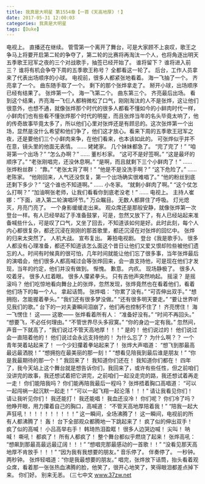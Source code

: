 ```yaml
---
title: 我真是大明星 第1554章【一首《天高地厚》！】
date: 2017-05-31 12:00:03
categories: 我真是大明星
tags: [Duke]
---
```


电视上。
直播还在继续。
管雪第一个离开了舞台，可是大家顾不上哀叹，歌王之争马上将要开启第二轮的争夺了，第二轮的比赛将再淘汰一个人，也将角逐出明天五季歌王冠军之夜的三个对战歌手，抽签已经开始了。
谁将留下？
谁将进入前三？
谁将有机会争夺下周的五季歌王称号？
全都看这一轮了。
后台，工作人员拿来了代表出场顺序的小球。
电视前，很多人都紧张地看着。
海一飞抽了一个。
齐亮拿了一个。
曲东随手取了一个。
剩下的那个张烨拿走了。
掰开小球，出场顺序已经有结果了。
张烨第一个。
海一飞第二个。
曲东第三个。
齐亮最后出场。
看到这个结果，齐亮海一飞仨人都稍微松了口气，刚刚淘汰的人不是张烨，这让他们很意外，也想不通，就像张烨那个时代的很多人都看不懂如今的小鲜肉时代一样，小鲜肉们也有些看不懂张烨那个时代的明星，而且张烨当年的名头毕竟太响了，他的传奇故事毕竟太多了，所以他们心里对张烨还是有顾忌的。这次张烨第一个出场，显然是没什么希望和他们争了，他们这才放心。看来下周的五季歌王冠军之夜，还是要他们三个小鲜肉来争，在他们看来，也本该如此的。
可张烨似乎并不在意，镜头里的他面无表情。
……
姥姥家。
几个妹妹都急了。
“完了完了！”
“咱哥第一个出场？”
“怎么办啊？”
……
董杉杉家。
“这可不是好签啊。”
“这是最坏的顺序了。”
“老张刚唱完，还没休息啊。”
“是啊，而且就剩下三个小鲜肉了！”
……
张烨粉丝群：
“靠。”
“老张太背了啊！”
“他是不是没洗手啊？”
“这下危险了。”
……
老陈家。
“他刚回来，人气还没恢复，第一个出场确实很难唱了。”
“他的粉丝到底还剩下多少？”
“这个谁也不知道啊。”
……
小冬家。
“就剩小鲜肉了啊。”
“这个仗怎么打啊？”
“加油啊张老师，让我们看看你到底老没老！”
……
电视上。
主持人崔娜：“下面，进入第二轮演唱环节。”
万众瞩目。
无数人都屏住了呼吸。
灯光熄灭，月亮门亮了。
一个身影缓缓走出来。
观众席还是那般安静，就像张烨第一次登台一样。有人已经举起了手准备鼓掌，可是，忽然又放下了，有人已经站起来准备喊些什么，可是叹了口气，又坐了回去，不知道该如何是好。此时此刻，每个人内心都很复杂，都还沉浸在刚刚的那首歌里，都还沉浸在对张烨的回忆中。
张烨的归来太突然了。
人机大战。
宣布复出。
筹拍电视剧。
登台《我是歌手》。
很多人都没有心理准备，都还不知道该怎么面这个昔日让他们又爱又恨却险些被他们遗忘的人。时间有时候真的很可怕，几年时间就能让他们忘了很多事，当年张烨最后的演唱会，他们很多人都高喊过会等张烨回来，会一直支持他，可是现在他们才发现，当年的约定，他们并没有做到。
惭愧。
歉意。
内疚。
现场静极了。
很多人咬着牙。
很多人红着眼。
很多人攥紧拳头。
只有吉他声突然响起。
摇滚？
是摇滚吗？
他们吃惊地看向舞台上的张烨，忽然发现，张烨竟然也在看着他们，看着他们场下的每一个人。
拿起话筒。
张烨唱：
“你累了没有。”
“可否伸出双手。”
“想拥抱，怎能握着拳头。”
“我们还有很多梦没做。”
“还有很多明天要走。”
“要让世界听见我们的歌。”
台下的一对夫妻瞬间泪崩了，他们再也控制不住了！
齐亮愣住！
海一飞愣住！
这——
这歌——
张烨看着所有人：
“准备好没有。”
“时间不再回头。”
“想要飞，不必任何理由。”
“不管世界尽头多寂寞。”
“你的身边一定有我。”
忽然间，声音一下就高了，“我们说过不管天高地厚！！！”
是的！
他们说过的！
他们说过会一直陪着他的！
他们说过会永远支持他的！
为什么忘了？
为什么啊？？
一个青年哭着站起来了！
一个少妇攥着拳站起来了！
张烨大声唱道：
“想飞到那最高最远最洒脱！”
“想拥抱在最美丽的那一刻！”
“想看见陪我到最后谁是朋友！”
“你是我最期待的那一个！”
我回来了！
我知道你们还在！
我知道你们都在！
四年了，我今天站上这个舞台就是想告诉你们，我回来了，或许有些任性，但之前咱们没讲完的故事，我还想试着把它讲完，之前咱们一起没走完的路，我还想试着再走一走！
你们能陪我吗？
你们能再陪我最后一程吗？
张烨捂着胸口高唱道：
“可以一起闯祸一起沉默一起走！”
“可以一起飞翔一起沦落！！！”
请让我看见你们！
请让我听见你们！
我还能打！
我还能唱！
我血还没冷！
你们呢？
你们冷了吗？
他睁开眼，用力攥着自己的胸口，高喊道：
“不管天高地厚陪着我！”
“陪我一起大声狂吼！！！！！！！！！！”
这一瞬间，全场沸腾了！
这一瞬间，电视前的所有人都沸腾了！
轰！
台下全部观众都腾地一下跳起来了！
疯了似的伸出双手！
疯了似的高喊！
小吕高举右手！
韩琦热泪盈眶！
很多人边哭边喊！
尖叫！
呐喊！
嘶吼！
都疯了！
所有人都疯了！
整个舞台都似乎燃烧了起来！
张烨高吼：
“想飙到那最高最远最辽阔！！！”
“想唱完那最感动的一首歌！！”
“没看见那天高地厚不肯放手！！！”
“因为我有我想要的朋友。”
音乐停了。
伴奏停了。
一秒钟。
两秒钟。
张烨轻唱道：“你是我最想要的朋友。”
唱完，张烨放下话筒，抬头看着观众席，看着那一张张热血沸腾的脸，他笑了，很开心地笑了，笑得眼泪都差点掉下来。
你们好。
别来无恙。
(三七中文 www.37zw.net